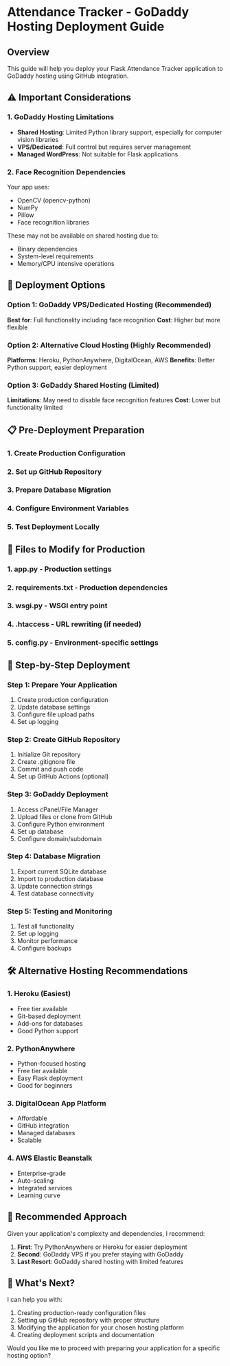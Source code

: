 # Attendance Tracker - GoDaddy Hosting Deployment Guide

## Overview
This guide will help you deploy your Flask Attendance Tracker application to GoDaddy hosting using GitHub integration.

## ⚠️ Important Considerations

### 1. **GoDaddy Hosting Limitations**
- **Shared Hosting**: Limited Python library support, especially for computer vision libraries
- **VPS/Dedicated**: Full control but requires server management
- **Managed WordPress**: Not suitable for Flask applications

### 2. **Face Recognition Dependencies**
Your app uses:
- OpenCV (opencv-python)
- NumPy
- Pillow
- Face recognition libraries

These may not be available on shared hosting due to:
- Binary dependencies
- System-level requirements
- Memory/CPU intensive operations

## 🚀 Deployment Options

### Option 1: GoDaddy VPS/Dedicated Hosting (Recommended)
**Best for**: Full functionality including face recognition
**Cost**: Higher but more flexible

### Option 2: Alternative Cloud Hosting (Highly Recommended)
**Platforms**: Heroku, PythonAnywhere, DigitalOcean, AWS
**Benefits**: Better Python support, easier deployment

### Option 3: GoDaddy Shared Hosting (Limited)
**Limitations**: May need to disable face recognition features
**Cost**: Lower but functionality limited

## 📋 Pre-Deployment Preparation

### 1. Create Production Configuration
### 2. Set up GitHub Repository
### 3. Prepare Database Migration
### 4. Configure Environment Variables
### 5. Test Deployment Locally

## 🔧 Files to Modify for Production

### 1. **app.py** - Production settings
### 2. **requirements.txt** - Production dependencies
### 3. **wsgi.py** - WSGI entry point
### 4. **.htaccess** - URL rewriting (if needed)
### 5. **config.py** - Environment-specific settings

## 📝 Step-by-Step Deployment

### Step 1: Prepare Your Application
1. Create production configuration
2. Update database settings
3. Configure file upload paths
4. Set up logging

### Step 2: Create GitHub Repository
1. Initialize Git repository
2. Create .gitignore file
3. Commit and push code
4. Set up GitHub Actions (optional)

### Step 3: GoDaddy Deployment
1. Access cPanel/File Manager
2. Upload files or clone from GitHub
3. Configure Python environment
4. Set up database
5. Configure domain/subdomain

### Step 4: Database Migration
1. Export current SQLite database
2. Import to production database
3. Update connection strings
4. Test database connectivity

### Step 5: Testing and Monitoring
1. Test all functionality
2. Set up logging
3. Monitor performance
4. Configure backups

## 🛠️ Alternative Hosting Recommendations

### 1. **Heroku** (Easiest)
- Free tier available
- Git-based deployment
- Add-ons for databases
- Good Python support

### 2. **PythonAnywhere**
- Python-focused hosting
- Free tier available
- Easy Flask deployment
- Good for beginners

### 3. **DigitalOcean App Platform**
- Affordable
- GitHub integration
- Managed databases
- Scalable

### 4. **AWS Elastic Beanstalk**
- Enterprise-grade
- Auto-scaling
- Integrated services
- Learning curve

## 🎯 Recommended Approach

Given your application's complexity and dependencies, I recommend:

1. **First**: Try PythonAnywhere or Heroku for easier deployment
2. **Second**: GoDaddy VPS if you prefer staying with GoDaddy
3. **Last Resort**: GoDaddy shared hosting with limited features

## 📁 What's Next?

I can help you with:
1. Creating production-ready configuration files
2. Setting up GitHub repository with proper structure
3. Modifying the application for your chosen hosting platform
4. Creating deployment scripts and documentation

Would you like me to proceed with preparing your application for a specific hosting option?
